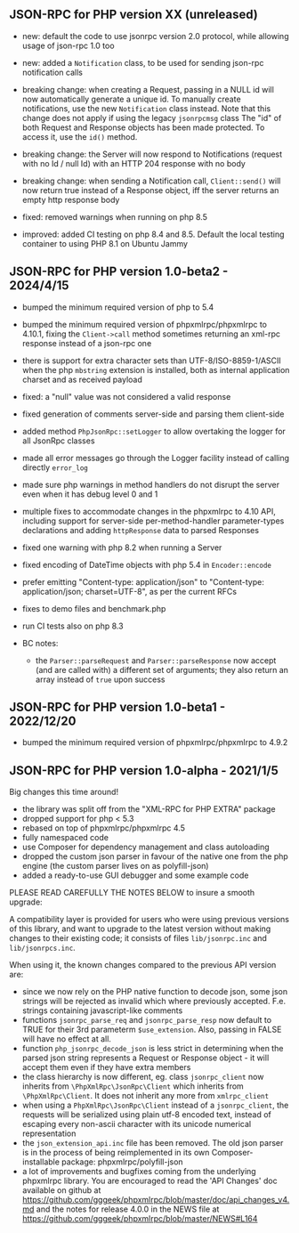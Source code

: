 ## JSON-RPC for PHP version XX (unreleased)

- new: default the code to use jsonrpc version 2.0 protocol, while allowing usage of json-rpc 1.0 too

- new: added a `Notification` class, to be used for sending json-rpc notification calls

- breaking change: when creating a Request, passing in a NULL id will now automatically generate a unique id.
  To manually create notifications, use the new `Notification` class instead.
  Note that this change does not apply if using the legacy `jsonrpcmsg` class
  The "id" of both Request and Response objects has been made protected. To access it, use the `id()` method.

- breaking change: the Server will now respond to Notifications (request with no Id / null Id) with an HTTP 204
  response with no body

- breaking change: when sending a Notification call, `Client::send()` will now return true instead of a Response object,
  iff the server returns an empty http response body

- fixed: removed warnings when running on php 8.5

- improved: added CI testing on php 8.4 and 8.5. Default the local testing container to using PHP 8.1 on Ubuntu Jammy


## JSON-RPC for PHP version 1.0-beta2 - 2024/4/15

- bumped the minimum required version of php to 5.4

- bumped the minimum required version of phpxmlrpc/phpxmlrpc to 4.10.1, fixing the `Client->call` method sometimes
  returning an xml-rpc response instead of a json-rpc one

- there is support for extra character sets than UTF-8/ISO-8859-1/ASCII when the php `mbstring` extension is installed,
  both as internal application charset and as received payload

- fixed: a "null" value was not considered a valid response

- fixed generation of comments server-side and parsing them client-side

- added method `PhpJsonRpc::setLogger` to allow overtaking the logger for all JsonRpc classes

- made all error messages go through the Logger facility instead of calling directly `error_log`

- made sure php warnings in method handlers do not disrupt the server even when it has debug level 0 and 1

- multiple fixes to accommodate changes in the phpxmlrpc to 4.10 API, including support for server-side per-method-handler
  parameter-types declarations and adding `httpResponse` data to parsed Responses

- fixed one warning with php 8.2 when running a Server

- fixed encoding of DateTime objects with php 5.4 in `Encoder::encode`

- prefer emitting "Content-type: application/json" to "Content-type: application/json; charset=UTF-8", as per the current RFCs

- fixes to demo files and benchmark.php

- run CI tests also on php 8.3

- BC notes:

  - the `Parser::parseRequest` and `Parser::parseResponse` now accept (and are called with) a different set of arguments;
    they also return an array instead of `true` upon success


## JSON-RPC for PHP version 1.0-beta1 - 2022/12/20

- bumped the minimum required version of phpxmlrpc/phpxmlrpc to 4.9.2


## JSON-RPC for PHP version 1.0-alpha - 2021/1/5

Big changes this time around!

- the library was split off from the "XML-RPC for PHP EXTRA" package
- dropped support for php < 5.3
- rebased on top of phpxmlrpc/phpxmlrpc 4.5
- fully namespaced code
- use Composer for dependency management and class autoloading
- dropped the custom json parser in favour of the native one from the php engine (the custom parser lives on as polyfill-json)
- added a ready-to-use GUI debugger and some example code

PLEASE READ CAREFULLY THE NOTES BELOW to insure a smooth upgrade:

A compatibility layer is provided for users who were using previous versions of this library, and want to upgrade to
the latest version without making changes to their existing code; it consists of files `lib/jsonrpc.inc` and `lib/jsonrpcs.inc`.

When using it, the known changes compared to the previous API version are:
* since we now rely on the PHP native function to decode json, some json strings will be rejected as invalid which
  where previously accepted. F.e. strings containing javascript-like comments
* functions `jsonrpc_parse_req` and `jsonrpc_parse_resp` now default to TRUE for their 3rd parameterm `$use_extension`.
  Also, passing in FALSE will have no effect at all.
* function `php_jsonrpc_decode_json` is less strict in determining when the parsed json string represents a Request or
  Response object - it will accept them even if they have extra members
* the class hierarchy is now different, eg. class `jsonrpc_client` now inherits from `\PhpXmlRpc\JsonRpc\Client` which
  inherits from `\PhpXmlRpc\Client`. It does not inherit any more from `xmlrpc_client`
* when using a `PhpXmlRpc\JsonRpc\Client` instead of a `jsonrpc_client`, the requests will be serialized using plain utf-8
  encoded text, instead of escaping every non-ascii character with its unicode numerical representation
* the `json_extension_api.inc` file has been removed. The old json parser is in the process of being reimplemented in
  its own Composer-installable package: phpxmlrpc/polyfill-json
* a lot of improvements and bugfixes coming from the underlying phpxmlrpc library. You are encouraged to read the
  'API Changes' doc available on github at https://github.com/gggeek/phpxmlrpc/blob/master/doc/api_changes_v4.md
  and the notes for release 4.0.0 in the NEWS file at https://github.com/gggeek/phpxmlrpc/blob/master/NEWS#L164
